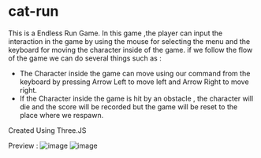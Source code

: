 # cat-run

This is a Endless Run Game.
In this game ,the player can input the interaction in the game by using the mouse for selecting the menu and the keyboard for moving the character inside of the game.
if we follow the flow of the game we can do several things such as :
* The Character inside the game can move using our command from the keyboard by pressing Arrow Left to move left and Arrow Right to move right.
* If the Character inside the game is hit by an obstacle , the character will die and the score will be recorded but the game will be reset to the place where we respawn.

Created Using Three.JS

 Preview : 
![image](https://user-images.githubusercontent.com/81347366/146416294-71474752-4e59-46c4-9b1c-0e2d3820781d.png)
![image](https://user-images.githubusercontent.com/81347366/146416328-ae45b41b-fb4d-417f-ae0a-c26d2172c488.png)
